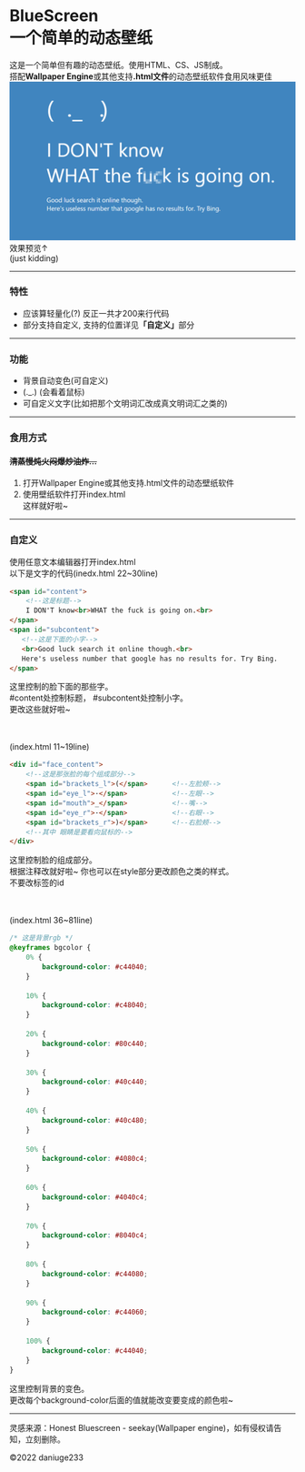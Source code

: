 # BlueScreen<br/>一个简单的动态壁纸

这是一个简单但有趣的动态壁纸。使用HTML、CS、JS制成。<br/>
搭配<b>Wallpaper Engine</b>或其他支持<b>.html文件</b>的动态壁纸软件食用风味更佳
![效果预览](images/img1.png)
效果预览↑<br/>
(just kidding)

--------
### 特性
- 应该算轻量化(?) 反正一共才200来行代码
- 部分支持自定义, 支持的位置详见<b>「自定义」</b>部分
---------
### 功能
- 背景自动变色(可自定义)
- (._.) (会看着鼠标)
- 可自定义文字(比如把那个文明词汇改成真文明词汇之类的)<br/>
---------
### 食用方式
#### <s>清蒸慢炖火闷爆炒油炸...</s>
1. 打开Wallpaper Engine或其他支持.html文件的动态壁纸软件
2. 使用壁纸软件打开index.html<br/>
这样就好啦~
---------
### 自定义
使用任意文本编辑器打开index.html<br/>
以下是文字的代码(inedx.html 22~30line)
```HTML
<span id="content">
    <!--这是标题-->
    I DON'T know<br>WHAT the fuck is going on.<br>
</span>
<span id="subcontent">
   <!--这是下面的小字-->
   <br>Good luck search it online though.<br>
   Here's useless number that google has no results for. Try Bing.
</span>
```
这里控制的脸下面的那些字。<br/>
#content处控制标题， #subcontent处控制小字。<br/>
更改这些就好啦~<br/><br/><br/>

(index.html 11~19line)
```html
<div id="face_content">
    <!--这是那张脸的每个组成部分-->
    <span id="brackets_l">(</span>      <!--左脸颊-->
    <span id="eye_l">·</span>           <!--左眼-->
    <span id="mouth">_</span>           <!--嘴-->
    <span id="eye_r">·</span>           <!--右眼-->
    <span id="brackets_r">)</span>      <!--右脸颊-->
    <!--其中 眼睛是要看向鼠标的-->
</div>
```
这里控制脸的组成部分。<br/>
根据注释改就好啦~ 你也可以在style部分更改颜色之类的样式。<br/>
不要改标签的id<br/><br/><br/>

(index.html 36~81line)
```css
/* 这是背景rgb */
@keyframes bgcolor {
    0% {
        background-color: #c44040;
    }

    10% {
        background-color: #c48040;
    }

    20% {
        background-color: #80c440;
    }

    30% {
        background-color: #40c440;
    }

    40% {
        background-color: #40c480;
    }

    50% {
        background-color: #4080c4;
    }

    60% {
        background-color: #4040c4;
    }

    70% {
        background-color: #8040c4;
    }

    80% {
        background-color: #c44080;
    }

    90% {
        background-color: #c44060;
    }

    100% {
        background-color: #c44040;
    }
}
```
这里控制背景的变色。<br/>
更改每个background-color后面的值就能改变要变成的颜色啦~

---------
灵感来源：Honest Bluescreen - seekay(Wallpaper engine)，如有侵权请告知，立刻删除。

©2022 daniuge233
